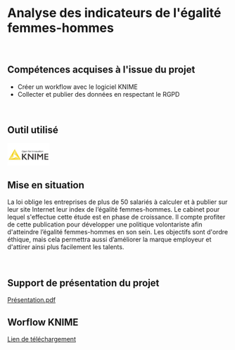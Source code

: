 # Analyse des indicateurs de l'égalité femmes-hommes

<br>

## Compétences acquises à l'issue du projet
* Créer un workflow avec le logiciel KNIME
* Collecter et publier des données en respectant le RGPD

<br>

## Outil utilisé
<img src="https://github.com/StephaneBertrand34/KNIME_-_Analyse_des_indicateurs_de-l-galite_femmes_-_hommes/blob/main/img/knime-og-knime-logo-300x157.jpg" title="Python"  alt="Python" height="50"/>

<br>

## Mise en situation
La loi oblige les entreprises de plus de 50 salariés à calculer et à publier sur leur site Internet leur index de l’égalité femmes-hommes.
Le cabinet pour lequel s'effectue cette étude est en phase de croissance. Il compte profiter de cette publication pour développer une politique volontariste afin d'atteindre l’égalité femmes-hommes en son sein. Les objectifs sont d'ordre éthique, mais cela permettra aussi d’améliorer la marque employeur et d'attirer ainsi plus facilement les talents.

<br>

## Support de présentation du projet
<a href="https://github.com/StephaneBertrand34/KNIME_-_Analyse_des_indicateurs_de-l-galite_femmes_-_hommes/blob/main/Bertrand_St%C3%A9phane_3_pr%C3%A9sentation_pdf_042022.pdf" title="Présentation.pdf">Présentation.pdf</a>

## Worflow KNIME
<a href="https://github.com/StephaneBertrand34/KNIME_-_Analyse_des_indicateurs_de-l-galite_femmes_-_hommes/blob/main/Bertrand_St%C3%A9phane_1_workflow_KNIME_042022.knwf" title="Lien de téléchargement">Lien de téléchargement</a>

